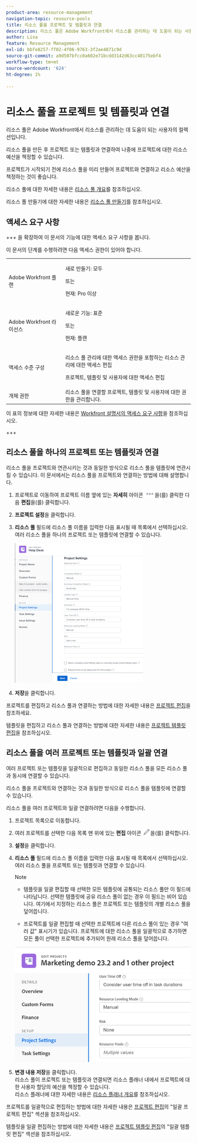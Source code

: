 ```yaml
---
product-area: resource-management
navigation-topic: resource-pools
title: 리소스 풀을 프로젝트 및 템플릿과 연결
description: 리소스 풀은 Adobe Workfront에서 리소스를 관리하는 데 도움이 되는 사용자의 컬렉션입니다.
author: Lisa
feature: Resource Management
exl-id: bbfe8257-ff02-4f06-9763-3f2ae4871c9d
source-git-commit: a9d507bfcc0a602e71bcdd3142d63cc40175ebf4
workflow-type: tm+mt
source-wordcount: '624'
ht-degree: 1%

---
```


# 리소스 풀을 프로젝트 및 템플릿과 연결


<!-- drafted for bulk editing projects: keep this in yellow till this releases to ALL customers - May 1, 2023

Also - take out all the references to Preview and Prod at prod final
-->

<!--<span class="preview">The highlighted information on this page refers to functionality not yet generally available. It is available for all customers in the Preview environment and for a select group of customers in the Production environment.</span>-->


<!--
<p>The sections about how to add resource pools to templates, projects are duplicated from the articles listed in those sections (Editing Projects, Creating a Template, etc).</p>
<p>***I decided to keep these steps here, though, because it's hard to parse through those much lunger articles for just updating this one field.)</p>
-->

리소스 풀은 Adobe Workfront에서 리소스를 관리하는 데 도움이 되는 사용자의 컬렉션입니다.

리소스 풀을 만든 후 프로젝트 또는 템플릿과 연결하여 나중에 프로젝트에 대한 리소스 예산을 책정할 수 있습니다.

프로젝트가 시작되기 전에 리소스 풀을 미리 만들어 프로젝트와 연결하고 리소스 예산을 책정하는 것이 좋습니다.

리소스 풀에 대한 자세한 내용은 [리소스 풀 개요](../../../resource-mgmt/resource-planning/resource-pools/work-with-resource-pools.md)를 참조하십시오.

리소스 풀 만들기에 대한 자세한 내용은 [리소스 풀 만들기](../../../resource-mgmt/resource-planning/resource-pools/create-resource-pools.md)를 참조하십시오.

## 액세스 요구 사항

+++ 을 확장하여 이 문서의 기능에 대한 액세스 요구 사항을 봅니다.

이 문서의 단계를 수행하려면 다음 액세스 권한이 있어야 합니다.

<table style="table-layout:auto"> 
 <col> 
 <col> 
 <tbody> 
  <tr> 
   <td role="rowheader">Adobe Workfront 플랜</td> 
   <td><p>새로 만들기: 모두</p>
       <p>또는</p>
       <p>현재: Pro 이상</p> </td> 
  </tr> 
  <tr> 
   <td role="rowheader">Adobe Workfront 라이선스</td> 
   <td><p>새로운 기능: 표준</p>
       <p>또는</p>
       <p>현재: 플랜</p></td>
  </tr> 
  <tr> 
   <td role="rowheader">액세스 수준 구성</td> 
   <td> <p>리소스 풀 관리에 대한 액세스 권한을 포함하는 리소스 관리에 대한 액세스 편집</p> <p>프로젝트, 템플릿 및 사용자에 대한 액세스 편집</p></td> 
  </tr> 
  <tr data-mc-conditions=""> 
   <td role="rowheader">개체 권한</td> 
   <td>리소스 풀을 연결할 프로젝트, 템플릿 및 사용자에 대한 권한을 관리합니다.</td> 
  </tr> 
 </tbody> 
</table>

이 표의 정보에 대한 자세한 내용은 [Workfront 설명서의 액세스 요구 사항](/help/quicksilver/administration-and-setup/add-users/access-levels-and-object-permissions/access-level-requirements-in-documentation.md)을 참조하십시오.

+++

## 리소스 풀을 하나의 프로젝트 또는 템플릿과 연결

리소스 풀을 프로젝트와 연관시키는 것과 동일한 방식으로 리소스 풀을 템플릿에 연관시킬 수 있습니다. 이 문서에서는 리소스 풀을 프로젝트와 연결하는 방법에 대해 설명합니다.

1. 프로젝트로 이동하여 프로젝트 이름 옆에 있는 **자세히** 아이콘 ![](assets/more-icon.png)을(를) 클릭한 다음 **편집**&#x200B;을(를) 클릭합니다.

1. **프로젝트 설정**&#x200B;을 클릭합니다.

1. **리소스 풀** 필드에 리소스 풀 이름을 입력한 다음 표시될 때 목록에서 선택하십시오.\
   여러 리소스 풀을 하나의 프로젝트 또는 템플릿에 연결할 수 있습니다.

   ![](assets/nwe-project-settings-in-edit-project-box-350x380.png)

1. **저장**&#x200B;을 클릭합니다.

프로젝트를 편집하고 리소스 풀과 연결하는 방법에 대한 자세한 내용은 [프로젝트 편집](../../../manage-work/projects/manage-projects/edit-projects.md)을 참조하세요.

템플릿을 편집하고 리소스 풀과 연결하는 방법에 대한 자세한 내용은 [프로젝트 템플릿 편집](../../../manage-work/projects/create-and-manage-templates/edit-templates.md)을 참조하십시오.

## 리소스 풀을 여러 프로젝트 또는 템플릿과 일괄 연결

여러 프로젝트 또는 템플릿을 일괄적으로 편집하고 동일한 리소스 풀을 모든 리소스 풀과 동시에 연결할 수 있습니다.

리소스 풀을 프로젝트와 연결하는 것과 동일한 방식으로 리소스 풀을 템플릿에 연결할 수 있습니다.

리소스 풀을 여러 프로젝트와 일괄 연결하려면 다음을 수행합니다.

1. 프로젝트 목록으로 이동합니다.
1. 여러 프로젝트를 선택한 다음 목록 맨 위에 있는 **편집** 아이콘 ![](assets/edit-icon.png)을(를) 클릭합니다.

1. **설정**&#x200B;을 클릭합니다.
1. **리소스 풀** 필드에 리소스 풀 이름을 입력한 다음 표시될 때 목록에서 선택하십시오.\
   여러 리소스 풀을 프로젝트 또는 템플릿과 연결할 수 있습니다.

   >[!NOTE]
   >
   >* 템플릿을 일괄 편집할 때 선택한 모든 템플릿에 공통되는 리소스 풀만 이 필드에 나타납니다. 선택한 템플릿에 공유 리소스 풀이 없는 경우 이 필드는 비어 있습니다. 여기에서 지정하는 리소스 풀은 프로젝트 또는 템플릿의 개별 리소스 풀을 덮어씁니다.
   >
   >* 프로젝트를 일괄 편집할 때 선택한 프로젝트에 다른 리소스 풀이 있는 경우 &quot;여러 값&quot; 표시기가 있습니다. 프로젝트에 대한 리소스 풀을 일괄적으로 추가하면 모든 풀이 선택한 프로젝트에 추가되어 원래 리소스 풀을 덮어씁니다.

   ![add_resource_pools_to_multiple_projects.png](assets/add-resource-pools-to-multiple-projects-350x358.png)

1. **변경 내용 저장**&#x200B;을 클릭합니다.\
   리소스 풀이 프로젝트 또는 템플릿과 연결되면 리소스 플래너 내에서 프로젝트에 대한 사용자 할당의 예산을 책정할 수 있습니다.\
   리소스 플래너에 대한 자세한 내용은 [리소스 플래너 개요](../../../resource-mgmt/resource-planning/get-started-resource-planner.md)를 참조하십시오.

프로젝트를 일괄적으로 편집하는 방법에 대한 자세한 내용은 [프로젝트 편집](../../../manage-work/projects/manage-projects/edit-projects.md)의 &quot;일괄 프로젝트 편집&quot; 섹션을 참조하십시오.

템플릿을 일괄 편집하는 방법에 대한 자세한 내용은 [프로젝트 템플릿 편집](../../../manage-work/projects/create-and-manage-templates/edit-templates.md)의 &quot;일괄 템플릿 편집&quot; 섹션을 참조하십시오.
